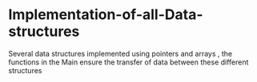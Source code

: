 # Implementation-of-all-Data-structures

Several data structures implemented using pointers and arrays ,
the functions in the Main ensure the transfer of data between these different structures
